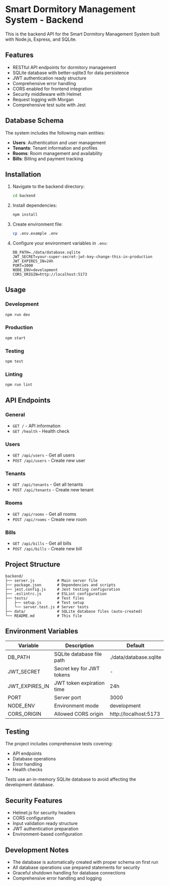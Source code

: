 # Smart Dormitory Management System - Backend

This is the backend API for the Smart Dormitory Management System built with Node.js, Express, and SQLite.

## Features

- RESTful API endpoints for dormitory management
- SQLite database with better-sqlite3 for data persistence
- JWT authentication ready structure
- Comprehensive error handling
- CORS enabled for frontend integration
- Security middleware with Helmet
- Request logging with Morgan
- Comprehensive test suite with Jest

## Database Schema

The system includes the following main entities:

- **Users**: Authentication and user management
- **Tenants**: Tenant information and profiles
- **Rooms**: Room management and availability
- **Bills**: Billing and payment tracking

## Installation

1. Navigate to the backend directory:
   ```bash
   cd backend
   ```

2. Install dependencies:
   ```bash
   npm install
   ```

3. Create environment file:
   ```bash
   cp .env.example .env
   ```

4. Configure your environment variables in `.env`:
   ```
   DB_PATH=./data/database.sqlite
   JWT_SECRET=your-super-secret-jwt-key-change-this-in-production
   JWT_EXPIRES_IN=24h
   PORT=3000
   NODE_ENV=development
   CORS_ORIGIN=http://localhost:5173
   ```

## Usage

### Development
```bash
npm run dev
```

### Production
```bash
npm start
```

### Testing
```bash
npm test
```

### Linting
```bash
npm run lint
```

## API Endpoints

### General
- `GET /` - API information
- `GET /health` - Health check

### Users
- `GET /api/users` - Get all users
- `POST /api/users` - Create new user

### Tenants
- `GET /api/tenants` - Get all tenants
- `POST /api/tenants` - Create new tenant

### Rooms
- `GET /api/rooms` - Get all rooms
- `POST /api/rooms` - Create new room

### Bills
- `GET /api/bills` - Get all bills
- `POST /api/bills` - Create new bill

## Project Structure

```
backend/
├── server.js          # Main server file
├── package.json       # Dependencies and scripts
├── jest.config.js     # Jest testing configuration
├── .eslintrc.js       # ESLint configuration
├── tests/             # Test files
│   ├── setup.js       # Test setup
│   └── server.test.js # Server tests
├── data/              # SQLite database files (auto-created)
└── README.md          # This file
```

## Environment Variables

| Variable | Description | Default |
|----------|-------------|---------|
| DB_PATH | SQLite database file path | ./data/database.sqlite |
| JWT_SECRET | Secret key for JWT tokens | - |
| JWT_EXPIRES_IN | JWT token expiration time | 24h |
| PORT | Server port | 3000 |
| NODE_ENV | Environment mode | development |
| CORS_ORIGIN | Allowed CORS origin | http://localhost:5173 |

## Testing

The project includes comprehensive tests covering:
- API endpoints
- Database operations
- Error handling
- Health checks

Tests use an in-memory SQLite database to avoid affecting the development database.

## Security Features

- Helmet.js for security headers
- CORS configuration
- Input validation ready structure
- JWT authentication preparation
- Environment-based configuration

## Development Notes

- The database is automatically created with proper schema on first run
- All database operations use prepared statements for security
- Graceful shutdown handling for database connections
- Comprehensive error handling and logging 